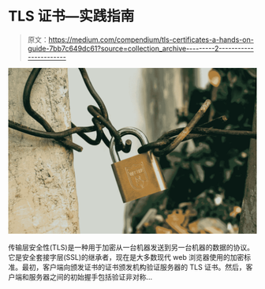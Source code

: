 # TLS 证书—实践指南

> 原文：<https://medium.com/compendium/tls-certificates-a-hands-on-guide-7bb7c649dc61?source=collection_archive---------2----------------------->

![](img/247d71500fcaa51124f5d4fced631ec2.png)

传输层安全性(TLS)是一种用于加密从一台机器发送到另一台机器的数据的协议。它是安全套接字层(SSL)的继承者，现在是大多数现代 web 浏览器使用的加密标准。最初，客户端向颁发证书的证书颁发机构验证服务器的 TLS 证书。然后，客户端和服务器之间的初始握手包括验证非对称…